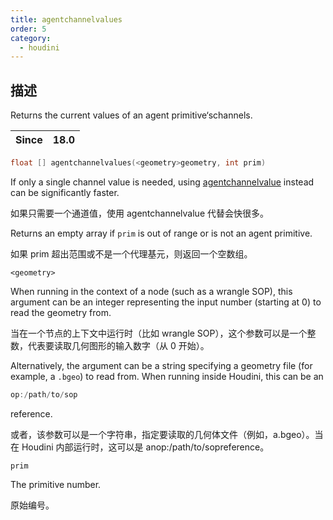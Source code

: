 ```yaml
---
title: agentchannelvalues
order: 5
category:
  - houdini
---
```

    
## 描述

Returns the current values of an agent primitive‘schannels.

| Since | 18.0 |
| ----- | ---- |

```c
float [] agentchannelvalues(<geometry>geometry, int prim)
```

If only a single channel value is needed, using
[agentchannelvalue](agentchannelvalue.html "Returns the current value of an
agent primitive‘schannel.") instead can be significantly faster.

如果只需要一个通道值，使用 agentchannelvalue 代替会快很多。

Returns an empty array if `prim` is out of range or is not an agent primitive.

如果 prim 超出范围或不是一个代理基元，则返回一个空数组。

`<geometry>`

When running in the context of a node (such as a wrangle SOP), this argument
can be an integer representing the input number (starting at 0) to read the
geometry from.

当在一个节点的上下文中运行时（比如 wrangle SOP），这个参数可以是一个整数，代表要读取几何图形的输入数字（从 0 开始）。

Alternatively, the argument can be a string specifying a geometry file (for
example, a `.bgeo`) to read from. When running inside Houdini, this can be an

```c
op:/path/to/sop
```

reference.

或者，该参数可以是一个字符串，指定要读取的几何体文件（例如，a.bgeo）。当在 Houdini 内部运行时，这可以是 anop:/path/to/sopreference。

`prim`

The primitive number.

原始编号。
